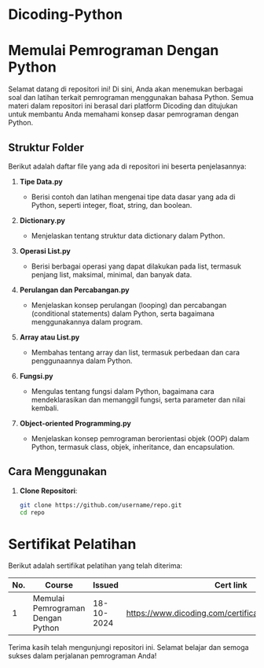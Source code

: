 # Dicoding-Python

# Memulai Pemrograman Dengan Python

Selamat datang di repositori ini! Di sini, Anda akan menemukan berbagai soal dan latihan terkait pemrograman menggunakan bahasa Python. Semua materi dalam repositori ini berasal dari platform Dicoding dan ditujukan untuk membantu Anda memahami konsep dasar pemrograman dengan Python.

## Struktur Folder

Berikut adalah daftar file yang ada di repositori ini beserta penjelasannya:

1. **Tipe Data.py**
   - Berisi contoh dan latihan mengenai tipe data dasar yang ada di Python, seperti integer, float, string, dan boolean.

2. **Dictionary.py**
   - Menjelaskan tentang struktur data dictionary dalam Python.

3. **Operasi List.py**
   - Berisi berbagai operasi yang dapat dilakukan pada list, termasuk penjang list, maksimal, minimal, dan banyak data.

4. **Perulangan dan Percabangan.py**
   - Menjelaskan konsep perulangan (looping) dan percabangan (conditional statements) dalam Python, serta bagaimana menggunakannya dalam program.

5. **Array atau List.py**
   - Membahas tentang array dan list, termasuk perbedaan dan cara penggunaannya dalam Python.

6. **Fungsi.py**
   - Mengulas tentang fungsi dalam Python, bagaimana cara mendeklarasikan dan memanggil fungsi, serta parameter dan nilai kembali.

7. **Object-oriented Programming.py**
   - Menjelaskan konsep pemrograman berorientasi objek (OOP) dalam Python, termasuk class, objek, inheritance, dan encapsulation.

## Cara Menggunakan

1. **Clone Repositori**:
   ```bash
   git clone https://github.com/username/repo.git
   cd repo
   
# Sertifikat Pelatihan

Berikut adalah sertifikat pelatihan yang telah diterima:

| No. | Course                                       | Issued      | Cert link |
|-----|----------------------------------------------|-------------|-----------|
| 1   | Memulai Pemrograman Dengan Python           | 18-10-2024  | https://www.dicoding.com/certificates/2VX34O39VZYQ |


Terima kasih telah mengunjungi repositori ini. Selamat belajar dan semoga sukses dalam perjalanan pemrograman Anda!
